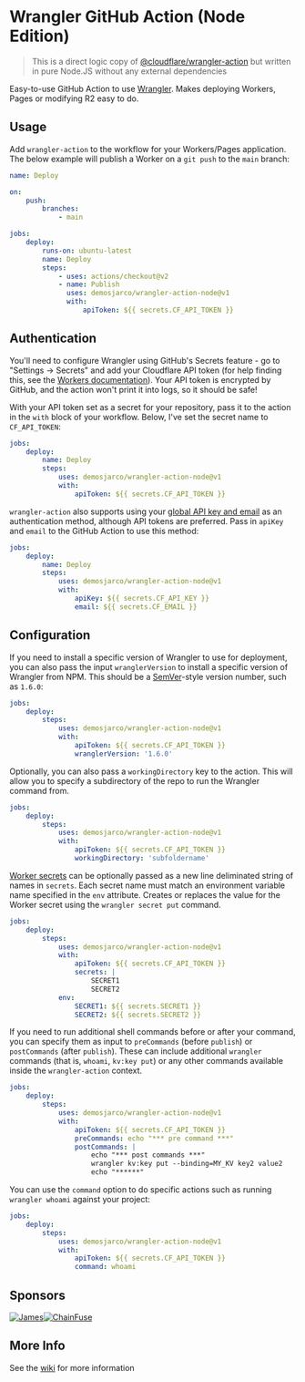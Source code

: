 # Wrangler GitHub Action (Node Edition)

> This is a direct logic copy of [@cloudflare/wrangler-action](https://github.com/cloudflare/wrangler-action) but written in pure Node.JS without any external dependencies

Easy-to-use GitHub Action to use [Wrangler](https://developers.cloudflare.com/workers/cli-wrangler/). Makes deploying Workers, Pages or modifying R2 easy to do.

## Usage

Add `wrangler-action` to the workflow for your Workers/Pages application. The below example will publish a Worker on a `git push` to the `main` branch:

```yaml
name: Deploy

on:
    push:
        branches:
            - main

jobs:
    deploy:
        runs-on: ubuntu-latest
        name: Deploy
        steps:
            - uses: actions/checkout@v2
            - name: Publish
              uses: demosjarco/wrangler-action-node@v1
              with:
                  apiToken: ${{ secrets.CF_API_TOKEN }}
```

## Authentication

You'll need to configure Wrangler using GitHub's Secrets feature - go to "Settings -> Secrets" and add your Cloudflare API token (for help finding this, see the [Workers documentation](https://developers.cloudflare.com/workers/quickstart/#api-token)). Your API token is encrypted by GitHub, and the action won't print it into logs, so it should be safe!

With your API token set as a secret for your repository, pass it to the action in the `with` block of your workflow. Below, I've set the secret name to `CF_API_TOKEN`:

```yaml
jobs:
    deploy:
        name: Deploy
        steps:
            uses: demosjarco/wrangler-action-node@v1
            with:
                apiToken: ${{ secrets.CF_API_TOKEN }}
```

`wrangler-action` also supports using your [global API key and email](https://developers.cloudflare.com/workers/quickstart/#global-api-key) as an authentication method, although API tokens are preferred. Pass in `apiKey` and `email` to the GitHub Action to use this method:

```yaml
jobs:
    deploy:
        name: Deploy
        steps:
            uses: demosjarco/wrangler-action-node@v1
            with:
                apiKey: ${{ secrets.CF_API_KEY }}
                email: ${{ secrets.CF_EMAIL }}
```

## Configuration

If you need to install a specific version of Wrangler to use for deployment, you can also pass the input `wranglerVersion` to install a specific version of Wrangler from NPM. This should be a [SemVer](https://semver.org/)-style version number, such as `1.6.0`:

```yaml
jobs:
    deploy:
        steps:
            uses: demosjarco/wrangler-action-node@v1
            with:
                apiToken: ${{ secrets.CF_API_TOKEN }}
                wranglerVersion: '1.6.0'
```

Optionally, you can also pass a `workingDirectory` key to the action. This will allow you to specify a subdirectory of the repo to run the Wrangler command from.

```yaml
jobs:
    deploy:
        steps:
            uses: demosjarco/wrangler-action-node@v1
            with:
                apiToken: ${{ secrets.CF_API_TOKEN }}
                workingDirectory: 'subfoldername'
```

[Worker secrets](https://developers.cloudflare.com/workers/tooling/wrangler/secrets/) can be optionally passed as a new line deliminated string of names in `secrets`. Each secret name must match an environment variable name specified in the `env` attribute. Creates or replaces the value for the Worker secret using the `wrangler secret put` command.

```yaml
jobs:
    deploy:
        steps:
            uses: demosjarco/wrangler-action-node@v1
            with:
                apiToken: ${{ secrets.CF_API_TOKEN }}
                secrets: |
                    SECRET1
                    SECRET2
            env:
                SECRET1: ${{ secrets.SECRET1 }}
                SECRET2: ${{ secrets.SECRET2 }}
```

If you need to run additional shell commands before or after your command, you can specify them as input to `preCommands` (before `publish`) or `postCommands` (after `publish`). These can include additional `wrangler` commands (that is, `whoami`, `kv:key put`) or any other commands available inside the `wrangler-action` context.

```yaml
jobs:
    deploy:
        steps:
            uses: demosjarco/wrangler-action-node@v1
            with:
                apiToken: ${{ secrets.CF_API_TOKEN }}
                preCommands: echo "*** pre command ***"
                postCommands: |
                    echo "*** post commands ***"
                    wrangler kv:key put --binding=MY_KV key2 value2
                    echo "******"
```

You can use the `command` option to do specific actions such as running `wrangler whoami` against your project:

```yaml
jobs:
    deploy:
        steps:
            uses: demosjarco/wrangler-action-node@v1
            with:
                apiToken: ${{ secrets.CF_API_TOKEN }}
                command: whoami
```

## Sponsors

[![James](https://github.com/Cherry.png?size=90)](https://github.com/Cherry)[![ChainFuse](https://github.com/ChainFuse.png?size=90)](https://github.com/ChainFuse)

## More Info
See the [wiki](../../wiki) for more information

